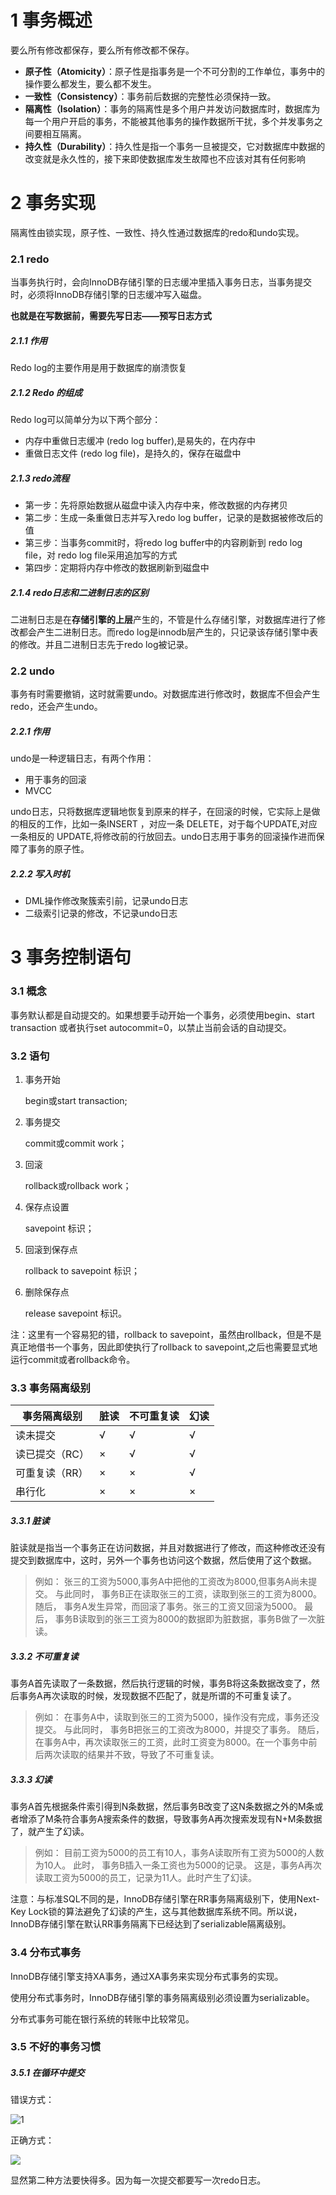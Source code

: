 # 1 事务概述

要么所有修改都保存，要么所有修改都不保存。

- **原子性（Atomicity）**：原子性是指事务是一个不可分割的工作单位，事务中的操作要么都发生，要么都不发生。
- **一致性（Consistency）**：事务前后数据的完整性必须保持一致。
- **隔离性（Isolation）**：事务的隔离性是多个用户并发访问数据库时，数据库为每一个用户开启的事务，不能被其他事务的操作数据所干扰，多个并发事务之间要相互隔离。
- **持久性（Durability）**：持久性是指一个事务一旦被提交，它对数据库中数据的改变就是永久性的，接下来即使数据库发生故障也不应该对其有任何影响



# 2 事务实现 

隔离性由锁实现，原子性、一致性、持久性通过数据库的redo和undo实现。



### 2.1 redo

当事务执行时，会向InnoDB存储引擎的日志缓冲里插入事务日志，当事务提交时，必须将InnoDB存储引擎的日志缓冲写入磁盘。

**也就是在写数据前，需要先写日志——预写日志方式**



##### 2.1.1 作用

Redo log的主要作用是用于数据库的崩溃恢复



##### 2.1.2 Redo 的组成

Redo log可以简单分为以下两个部分：

- 内存中重做日志缓冲 (redo log buffer),是易失的，在内存中
- 重做日志文件 (redo log file)，是持久的，保存在磁盘中



##### 2.1.3 redo流程

- 第一步：先将原始数据从磁盘中读入内存中来，修改数据的内存拷贝
- 第二步：生成一条重做日志并写入redo log buffer，记录的是数据被修改后的值
- 第三步：当事务commit时，将redo log buffer中的内容刷新到 redo log file，对 redo log file采用追加写的方式
- 第四步：定期将内存中修改的数据刷新到磁盘中

 

##### 2.1.4 redo日志和二进制日志的区别

二进制日志是在**存储引擎的上层**产生的，不管是什么存储引擎，对数据库进行了修改都会产生二进制日志。而redo log是innodb层产生的，只记录该存储引擎中表的修改。并且二进制日志先于redo log被记录。



### 2.2 undo

事务有时需要撤销，这时就需要undo。对数据库进行修改时，数据库不但会产生redo，还会产生undo。



##### 2.2.1 作用

undo是一种逻辑日志，有两个作用：

- 用于事务的回滚
- MVCC

undo日志，只将数据库逻辑地恢复到原来的样子，在回滚的时候，它实际上是做的相反的工作，比如一条INSERT ，对应一条 DELETE，对于每个UPDATE,对应一条相反的 UPDATE,将修改前的行放回去。undo日志用于事务的回滚操作进而保障了事务的原子性。



##### 2.2.2 写入时机

- DML操作修改聚簇索引前，记录undo日志
- 二级索引记录的修改，不记录undo日志

 

# 3 事务控制语句

### 3.1 概念

事务默认都是自动提交的。如果想要手动开始一个事务，必须使用begin、start transaction 或者执行set autocommit=0，以禁止当前会话的自动提交。



### 3.2 语句

1. 事务开始

   begin或start transaction;

   

2. 事务提交

   commit或commit work；

   

3. 回滚

   rollback或rollback work；

   

4. 保存点设置

   savepoint 标识；

   

5. 回滚到保存点

   rollback to savepoint 标识；

   

6. 删除保存点

   release savepoint 标识。



注：这里有一个容易犯的错，rollback to savepoint，虽然由rollback，但是不是真正地借书一个事务，因此即使执行了rollback to savepoint,之后也需要显式地运行commit或者rollback命令。



### 3.3 事务隔离级别

| 事务隔离级别   | 脏读 | 不可重复读 | 幻读 |
| -------------- | ---- | ---------- | ---- |
| 读未提交       | √    | √          | √    |
| 读已提交（RC） | ×    | √          | √    |
| 可重复读（RR） | ×    | ×          | √    |
| 串行化         | ×    | ×          | ×    |

##### 3.3.1 脏读

脏读就是指当一个事务正在访问数据，并且对数据进行了修改，而这种修改还没有提交到数据库中，这时，另外一个事务也访问这个数据，然后使用了这个数据。 

> 例如：  张三的工资为5000,事务A中把他的工资改为8000,但事务A尚未提交。  与此同时，  事务B正在读取张三的工资，读取到张三的工资为8000。  随后，  事务A发生异常，而回滚了事务。张三的工资又回滚为5000。  最后，  事务B读取到的张三工资为8000的数据即为脏数据，事务B做了一次脏读。 



##### 3.3.2 不可重复读

事务A首先读取了一条数据，然后执行逻辑的时候，事务B将这条数据改变了，然后事务A再次读取的时候，发现数据不匹配了，就是所谓的不可重复读了。 

>   例如：  在事务A中，读取到张三的工资为5000，操作没有完成，事务还没提交。  与此同时，  事务B把张三的工资改为8000，并提交了事务。  随后，  在事务A中，再次读取张三的工资，此时工资变为8000。在一个事务中前后两次读取的结果并不致，导致了不可重复读。 



##### 3.3.3 幻读

事务A首先根据条件索引得到N条数据，然后事务B改变了这N条数据之外的M条或者增添了M条符合事务A搜索条件的数据，导致事务A再次搜索发现有N+M条数据了，就产生了幻读。 

> 例如：  目前工资为5000的员工有10人，事务A读取所有工资为5000的人数为10人。  此时，  事务B插入一条工资也为5000的记录。  这是，事务A再次读取工资为5000的员工，记录为11人。此时产生了幻读。

 

 注意：与标准SQL不同的是，InnoDB存储引擎在RR事务隔离级别下，使用Next-Key Lock锁的算法避免了幻读的产生，这与其他数据库系统不同。所以说，InnoDB存储引擎在默认RR事务隔离下已经达到了serializable隔离级别。



### 3.4 分布式事务

InnoDB存储引擎支持XA事务，通过XA事务来实现分布式事务的实现。

使用分布式事务时，InnoDB存储引擎的事务隔离级别必须设置为serializable。

分布式事务可能在银行系统的转账中比较常见。



### 3.5 不好的事务习惯

##### 3.5.1 在循环中提交

错误方式：

![1](./assets/5.1.png)



正确方式：

![](./assets/5.2.png)

显然第二种方法要快得多。因为每一次提交都要写一次redo日志。

 

